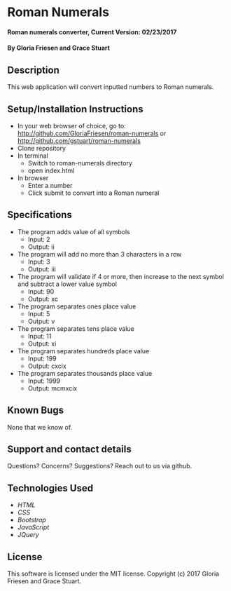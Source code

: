 # Roman Numerals

#### Roman numerals converter, Current Version: 02/23/2017

#### By Gloria Friesen and Grace Stuart

## Description
This web application will convert inputted numbers to Roman numerals.

## Setup/Installation Instructions
* In your web browser of choice, go to: <http://github.com/GloriaFriesen/roman-numerals> or <http://github.com/gstuart/roman-numerals>
* Clone repository
* In terminal
  * Switch to roman-numerals directory
  * open index.html
* In browser
  * Enter a number
  * Click submit to convert into a Roman numeral

## Specifications

* The program adds value of all symbols
  * Input: 2
  * Output: ii
* The program will add no more than 3 characters in a row
  * Input: 3
  * Output: iii
* The program will validate if 4 or more, then increase to the next symbol and subtract a lower value symbol
  * Input: 90
  * Output: xc
* The program separates ones place value
  * Input: 5
  * Output: v
* The program separates tens place value
  * Input: 11
  * Output: xi
* The program separates hundreds place value
  * Input: 199
  * Output: cxcix
* The program separates thousands place value
  * Input: 1999
  * Output: mcmxcix


## Known Bugs
None that we know of.

## Support and contact details
Questions? Concerns? Suggestions? Reach out to us via github.

## Technologies Used
* _HTML_
* _CSS_
* _Bootstrap_
* _JavaScript_
* _JQuery_

## License
This software is licensed under the MIT license.
Copyright (c) 2017 Gloria Friesen and Grace Stuart.
